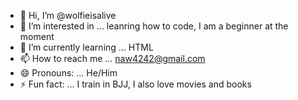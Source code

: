 - 👋 Hi, I’m @wolfieisalive
- 👀 I’m interested in ... leanring how to code, I am a beginner at the moment 
- 🌱 I’m currently learning ... HTML
- 📫 How to reach me ... naw4242@gmail.com
- 😄 Pronouns: ... He/Him
- ⚡ Fun fact: ... I train in BJJ, I also love movies and books

<!---
wolfieisalive/wolfieisalive is a ✨ special ✨ repository because its `README.md` (this file) appears on your GitHub profile.
You can click the Preview link to take a look at your changes.
--->
